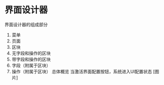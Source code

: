 # 界面设计器

界面设计器的组成部分
1. 菜单
2. 页面
3. 区块
  1. 无字段和操作的区块
  2. 带字段和操作的区块
4. 字段（附属于区块）
5. 操作（附属于区块）
总体概览
当激活界面配置按钮，系统进入UI配置状态
[图片]

